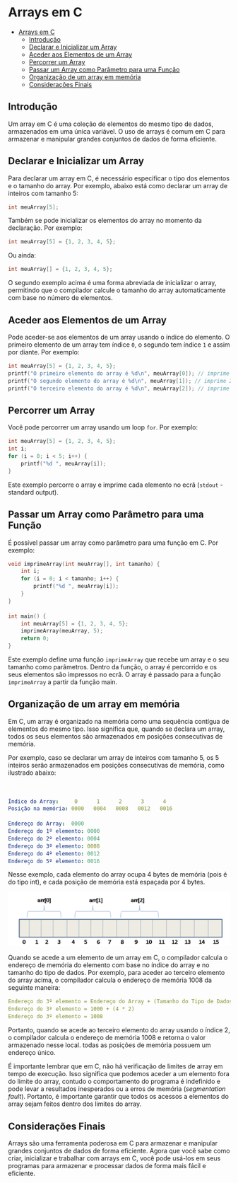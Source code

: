 # Arrays em C

- [Arrays em C](#arrays-em-c)
  - [Introdução](#introdução)
  - [Declarar e Inicializar um Array](#declarar-e-inicializar-um-array)
  - [Aceder aos Elementos de um Array](#aceder-aos-elementos-de-um-array)
  - [Percorrer um Array](#percorrer-um-array)
  - [Passar um Array como Parâmetro para uma Função](#passar-um-array-como-parâmetro-para-uma-função)
  - [Organização de um array em memória](#organização-de-um-array-em-memória)
  - [Considerações Finais](#considerações-finais)


## Introdução

Um array em C é uma coleção de elementos do mesmo tipo de dados, armazenados em uma única variável. O uso de arrays é comum em C para armazenar e manipular grandes conjuntos de dados de forma eficiente.

## Declarar e Inicializar um Array

Para declarar um array em C, é necessário especificar o tipo dos elementos e o tamanho do array. Por exemplo, abaixo está como declarar um array de inteiros com tamanho 5:

```c
int meuArray[5];
```

Também se pode inicializar os elementos do array no momento da declaração. Por exemplo:

```c
int meuArray[5] = {1, 2, 3, 4, 5};
```

Ou ainda:

```c
int meuArray[] = {1, 2, 3, 4, 5};
```

O segundo exemplo acima é uma forma abreviada de inicializar o array, permitindo que o compilador calcule o tamanho do array automaticamente com base no número de elementos.

## Aceder aos Elementos de um Array

Pode aceder-se aos elementos de um array usando o índice do elemento. O primeiro elemento de um array tem índice `0`, o segundo tem índice `1` e assim por diante. Por exemplo:

```c
int meuArray[5] = {1, 2, 3, 4, 5};
printf("O primeiro elemento do array é %d\n", meuArray[0]); // imprime 1
printf("O segundo elemento do array é %d\n", meuArray[1]); // imprime 2
printf("O terceiro elemento do array é %d\n", meuArray[2]); // imprime 3
```

## Percorrer um Array

Você pode percorrer um array usando um loop `for`. Por exemplo:

```c
int meuArray[5] = {1, 2, 3, 4, 5};
int i;
for (i = 0; i < 5; i++) {
    printf("%d ", meuArray[i]);
}
```

Este exemplo percorre o array e imprime cada elemento no ecrã (`stdout` -standard output).

## Passar um Array como Parâmetro para uma Função

É possível passar um array como parâmetro para uma função em C. Por exemplo:

```c
void imprimeArray(int meuArray[], int tamanho) {
    int i;
    for (i = 0; i < tamanho; i++) {
        printf("%d ", meuArray[i]);
    }
}

int main() {
    int meuArray[5] = {1, 2, 3, 4, 5};
    imprimeArray(meuArray, 5);
    return 0;
}
```

Este exemplo define uma função `imprimeArray` que recebe um array e o seu tamanho como parâmetros. Dentro da função, o array é percorrido e os seus elementos são impressos no ecrâ. O array é passado para a função `imprimeArray` a partir da função main.

## Organização de um array em memória

Em C, um array é organizado na memória como uma sequência contígua de elementos do mesmo tipo. Isso significa que, quando se declara um array, todos os seus elementos são armazenados em posições consecutivas de memória.

Por exemplo, caso se declarar um array de inteiros com tamanho 5, os 5 inteiros serão armazenados em posições consecutivas de memória, como ilustrado abaixo:

```yaml


Índice do Array:     0      1      2      3      4
Posição na memória: 0000   0004   0008   0012   0016

Endereço do Array:  0000
Endereço do 1º elemento: 0000
Endereço do 2º elemento: 0004
Endereço do 3º elemento: 0008
Endereço do 4º elemento: 0012
Endereço do 5º elemento: 0016
```

Nesse exemplo, cada elemento do array ocupa 4 bytes de memória (pois é do tipo int), e cada posição de memória está espaçada por 4 bytes.

![Array](img/09_01.png)


Quando se acede a um elemento de um array em C, o compilador calcula o endereço de memória do elemento com base no índice do array e no tamanho do tipo de dados. Por exemplo, para aceder ao terceiro elemento do array acima, o compilador calcula o endereço de memória 1008 da seguinte maneira:

```yaml
Endereço do 3º elemento = Endereço do Array + (Tamanho do Tipo de Dados * Índice do Elemento)
Endereço do 3º elemento = 1000 + (4 * 2)
Endereço do 3º elemento = 1008
```

Portanto, quando se acede ao terceiro elemento do array usando o índice 2, o compilador calcula o endereço de memória 1008 e retorna o valor armazenado nesse local. todas as posições de memória possuem um endereço único.

É importante lembrar que em C, não há verificação de limites de array em tempo de execução. Isso significa que podemos aceder a um elemento fora do limite do array, contudo o comportamento do programa é indefinido e pode levar a resultados inesperados ou a erros de memória (*segmentation fault*). Portanto, é importante garantir que todos os acessos a elementos do array sejam feitos dentro dos limites do array.

## Considerações Finais

Arrays são uma ferramenta poderosa em C para armazenar e manipular grandes conjuntos de dados de forma eficiente. Agora que você sabe como criar, inicializar e trabalhar com arrays em C, você pode usá-los em seus programas para armazenar e processar dados de forma mais fácil e eficiente.
